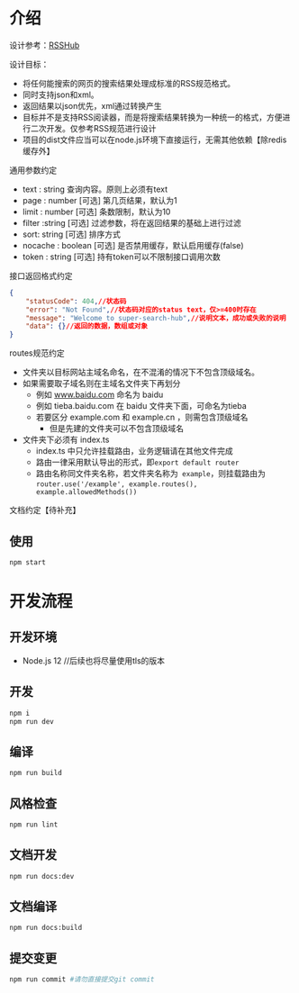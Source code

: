 # 介绍

设计参考：[RSSHub](https://github.com/DIYgod/RSSHub)

设计目标：

-   将任何能搜索的网页的搜索结果处理成标准的RSS规范格式。
-   同时支持json和xml。
-   返回结果以json优先，xml通过转换产生
-   目标并不是支持RSS阅读器，而是将搜索结果转换为一种统一的格式，方便进行二次开发。仅参考RSS规范进行设计
-   项目的dist文件应当可以在node.js环境下直接运行，无需其他依赖【除redis缓存外】



通用参数约定

-   text : string 查询内容。原则上必须有text 
-   page : number [可选] 第几页结果，默认为1
-   limit : number  [可选] 条数限制，默认为10
-   filter :string  [可选] 过滤参数，将在返回结果的基础上进行过滤
-   sort: string  [可选]  排序方式
-   nocache : boolean [可选]  是否禁用缓存，默认启用缓存(false)
-   token : string  [可选] 持有token可以不限制接口调用次数



接口返回格式约定
```json
{
    "statusCode": 404,//状态码
    "error": "Not Found",//状态码对应的status text，仅>=400时存在
    "message": "Welcome to super-search-hub",//说明文本，成功或失败的说明
    "data": {}//返回的数据，数组或对象
}
```



routes规范约定

-   文件夹以目标网站主域名命名，在不混淆的情况下不包含顶级域名。
-   如果需要取子域名则在主域名文件夹下再划分
    -   例如 www.baidu.com 命名为 baidu
    -   例如 tieba.baidu.com 在 baidu 文件夹下面，可命名为tieba
    -   若要区分 example.com 和 example.cn ，则需包含顶级域名
        -   但是先建的文件夹可以不包含顶级域名
-   文件夹下必须有 index.ts 
    -   index.ts 中只允许挂载路由，业务逻辑请在其他文件完成
    -   路由一律采用默认导出的形式，即`export default router`
    -   路由名称同文件夹名称，若文件夹名称为` example`，则挂载路由为`router.use('/example', example.routes(), example.allowedMethods())`

文档约定【待补充】



## 使用

```sh
npm start
```

# 开发流程

## 开发环境

-   Node.js 12 //后续也将尽量使用tls的版本

## 开发

```sh
npm i
npm run dev
```

## 编译

```sh
npm run build
```

## 风格检查

```sh
npm run lint
```

## 文档开发

```sh
npm run docs:dev
```

## 文档编译

```sh
npm run docs:build
```

## 提交变更

```sh
npm run commit #请勿直接提交git commit
```
